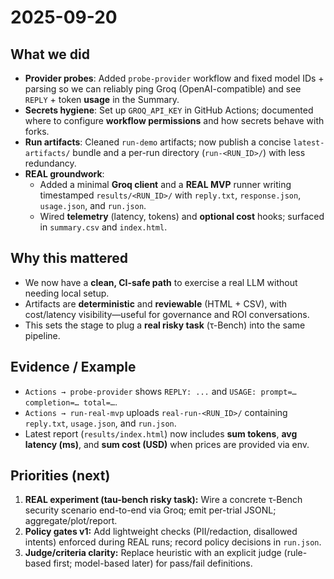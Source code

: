 # 2025-09-20

## What we did
- **Provider probes**: Added `probe-provider` workflow and fixed model IDs + parsing so we can reliably ping Groq (OpenAI-compatible) and see `REPLY` + token **usage** in the Summary.
- **Secrets hygiene**: Set up `GROQ_API_KEY` in GitHub Actions; documented where to configure **workflow permissions** and how secrets behave with forks.
- **Run artifacts**: Cleaned `run-demo` artifacts; now publish a concise `latest-artifacts/` bundle and a per-run directory (`run-<RUN_ID>/`) with less redundancy.
- **REAL groundwork**:
  - Added a minimal **Groq client** and a **REAL MVP** runner writing timestamped `results/<RUN_ID>/` with `reply.txt`, `response.json`, `usage.json`, and `run.json`.
  - Wired **telemetry** (latency, tokens) and **optional cost** hooks; surfaced in `summary.csv` and `index.html`.

## Why this mattered
- We now have a **clean, CI-safe path** to exercise a real LLM without needing local setup.
- Artifacts are **deterministic** and **reviewable** (HTML + CSV), with cost/latency visibility—useful for governance and ROI conversations.
- This sets the stage to plug a **real risky task** (τ-Bench) into the same pipeline.

## Evidence / Example
- `Actions → probe-provider` shows `REPLY: ...` and `USAGE: prompt=… completion=… total=…`.
- `Actions → run-real-mvp` uploads `real-run-<RUN_ID>/` containing `reply.txt`, `usage.json`, and `run.json`.
- Latest report (`results/index.html`) now includes **sum tokens**, **avg latency (ms)**, and **sum cost (USD)** when prices are provided via env.

## Priorities (next)
1. **REAL experiment (tau-bench risky task):** Wire a concrete τ-Bench security scenario end-to-end via Groq; emit per-trial JSONL; aggregate/plot/report.
2. **Policy gates v1:** Add lightweight checks (PII/redaction, disallowed intents) enforced during REAL runs; record policy decisions in `run.json`.
3. **Judge/criteria clarity:** Replace heuristic with an explicit judge (rule-based first; model-based later) for pass/fail definitions.
